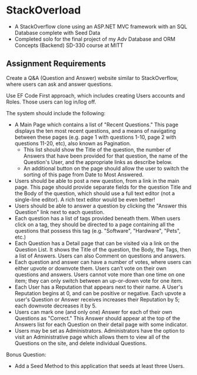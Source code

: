 # StackOverload
* A StackOverflow clone using an ASP.NET MVC framework with an SQL Database complete with Seed Data
* Completed solo for the final project of my Adv Database and ORM Concepts (Backend) SD-330 course at MITT

## Assignment Requirements
Create a Q&A (Question and Answer) website similar to StackOverflow, where users can ask and answer questions.

Use EF Code First approach, which includes creating Users accounts and Roles. Those users can log in/log off.

The system should include the following:
* A Main Page which contains a list of "Recent Questions." This page displays the ten most recent questions, and a means of navigating between these pages (e.g. page 1 with questions 1-10, page 2 with questions 11-20, etc), also known as Pagination. 
  * This list should show the Title of the question, the number of Answers that have been provided for that question, the name of the Question's User, and the appropriate links as describe below.
  * An additional button on the page should allow the user to switch the sorting of this page from Date to Most Answered.
* Users should be able to post a new question, from a link in the main page. This page should provide separate fields for the question Title and the Body of the question, which should use a full text editor (not a single-line editor). A rich text editor would be even better!
* Users should be able to answer a question by clicking the "Answer this Question" link next to each question.
* Each question has a list of tags provided beneath them. When users click on a tag, they should be directed to a page containing all the questions that possess this tag (e.g. "Software", "Hardware", "Pets", etc.)
* Each Question has a Detail page that can be visited via a link on the Question List. It shows the Title of the question, the Body, the Tags, then a list of Answers. Users can also Comment on questions and answers.
* Each question and answer can have a number of votes, where users can either upvote or downvote them. Users can’t vote on their own questions and answers. Users cannot vote more than one time on one item; they can only switch between an up-or-down vote for one item.
* Each User has a Reputation that appears next to their name. A User's Reputation begins at 0, and can be positive or negative. Each upvote a user's Question or Answer receives increases their Reputation by 5; each downvote decreases it by 5.
* Users can mark one (and only one) Answer for each of their own Questions as "Correct." This Answer should appear at the top of the Answers list for each Question on their detail page with some indicator.
* Users may be set as Administrators. Administrators have the option to visit an Administrative page which allows them to view all of the Questions on the site, and delete individual Questions.

Bonus Question:
* Add a Seed Method to this application that seeds at least three Users.
